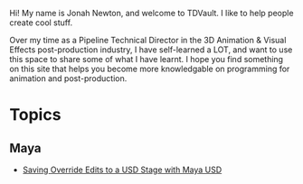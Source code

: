 Hi! My name is Jonah Newton, and welcome to TDVault. I like to help people create cool stuff.

Over my time as a Pipeline Technical Director in the 3D Animation & Visual Effects post-production industry, I have self-learned a LOT, and want to use this space to share some of what I have learnt. I hope you find something on this site that helps you become more knowledgable on programming for animation and post-production.

# Topics
## Maya
* [Saving Override Edits to a USD Stage with Maya USD](./Maya/MayaUSDOverrides/README.md)
